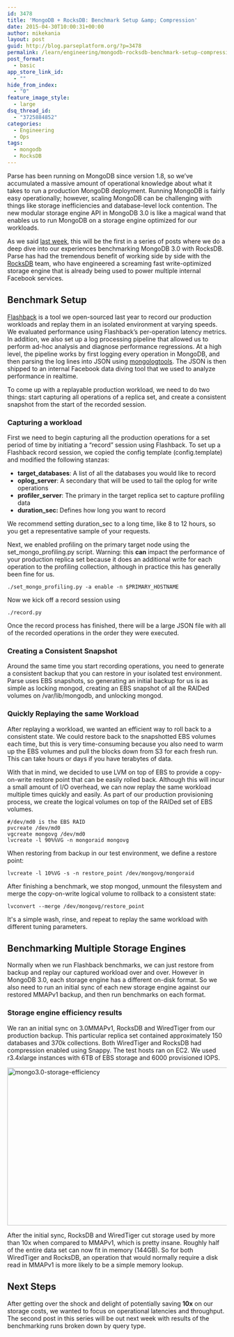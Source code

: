 ```yaml
---
id: 3478
title: 'MongoDB + RocksDB: Benchmark Setup &amp; Compression'
date: 2015-04-30T10:00:31+00:00
author: mikekania
layout: post
guid: http://blog.parseplatform.org/?p=3478
permalink: /learn/engineering/mongodb-rocksdb-benchmark-setup-compression/
post_format:
  - basic
app_store_link_id:
  - ""
hide_from_index:
  - "0"
feature_image_style:
  - large
dsq_thread_id:
  - "3725884852"
categories:
  - Engineering
  - Ops
tags:
  - mongodb
  - RocksDB
---
```

Parse has been running on MongoDB since version 1.8, so we’ve accumulated a massive amount of operational knowledge about what it takes to run a production MongoDB deployment. Running MongoDB is fairly easy operationally; however, scaling MongoDB can be challenging with things like storage inefficiencies and database-level lock contention. The new modular storage engine API in MongoDB 3.0 is like a magical wand that enables us to run MongoDB on a storage engine optimized for our workloads.

As we said [last week](http://blog.parseplatform.org/announcements/mongodb-rocksdb-parse/), this will be the first in a series of posts where we do a deep dive into our experiences benchmarking MongoDB 3.0 with RocksDB. Parse has had the tremendous benefit of working side by side with the [RocksDB](http://rocksdb.org/) team, who have engineered a screaming fast write-optimized storage engine that is already being used to power multiple internal Facebook services.

## Benchmark Setup

[Flashback](https://github.com/ParsePlatform/flashback) is a tool we open-sourced last year to record our production workloads and replay them in an isolated environment at varying speeds. We evaluated performance using Flashback’s per-operation latency metrics. In addition, we also set up a log processing pipeline that allowed us to perform ad-hoc analysis and diagnose performance regressions. At a high level, the pipeline works by first logging every operation in MongoDB, and then parsing the log lines into JSON using [<span style="text-decoration: underline;">mongologtools</span>](https://github.com/tmc/mongologtools). The JSON is then shipped to an internal Facebook data diving tool that we used to analyze performance in realtime.

To come up with a replayable production workload, we need to do two things: start capturing all operations of a replica set, and create a consistent snapshot from the start of the recorded session.

### Capturing a workload

First we need to begin capturing all the production operations for a set period of time by initiating a “record” session using Flashback. To set up a Flashback record session, we copied the config template (config.template) and modified the following stanzas:

<ul class="standard-list">
  <li>
    <b>target_databases</b>: A list of all the databases you would like to record
  </li>
  <li>
    <b>oplog_server</b>: A secondary that will be used to tail the oplog for write operations
  </li>
  <li>
    <b>profiler_server</b>: The primary in the target replica set to capture profiling data
  </li>
  <li>
    <b>duration_sec:<b> </b></b>Defines how long you want to record
  </li>
</ul>

We recommend setting duration_sec to a long time, like 8 to 12 hours, so you get a representative sample of your requests.

Next, we enabled profiling on the primary target node using the set\_mongo\_profiling.py script. Warning: this **can** impact the performance of your production replica set because it does an additional write for each operation to the profiling collection, although in practice this has generally been fine for us.

<pre class="line-numbers"><code class="language-bash">./set_mongo_profiling.py -a enable -n $PRIMARY_HOSTNAME</code></pre>

Now we kick off a record session using

<pre class="line-numbers"><code class="language-bash">./record.py</code></pre>

Once the record process has finished, there will be a large JSON file with all of the recorded operations in the order they were executed.

### Creating a Consistent Snapshot

Around the same time you start recording operations, you need to generate a consistent backup that you can restore in your isolated test environment. Parse uses EBS snapshots, so generating an initial backup for us is as simple as locking mongod, creating an EBS snapshot of all the RAIDed volumes on /var/lib/mongodb, and unlocking mongod.

### Quickly Replaying the same Workload

After replaying a workload, we wanted an efficient way to roll back to a consistent state. We could restore back to the snapshotted EBS volumes each time, but this is very time-consuming because you also need to warm up the EBS volumes and pull the blocks down from S3 for each fresh run. This can take hours or days if you have terabytes of data.

With that in mind, we decided to use LVM on top of EBS to provide a copy-on-write restore point that can be easily rolled back. Although this will incur a small amount of I/O overhead, we can now replay the same workload multiple times quickly and easily. As part of our production provisioning process, we create the logical volumes on top of the RAIDed set of EBS volumes.

<pre class="line-numbers"><code class="language-bash">#/dev/md0 is the EBS RAID
pvcreate /dev/md0
vgcreate mongovg /dev/md0
lvcreate -l 90%%VG -n mongoraid mongovg</code></pre>

When restoring from backup in our test environment, we define a restore point:

<pre class="line-numbers"><code class="language-bash">lvcreate -l 10%VG -s -n restore_point /dev/mongovg/mongoraid</code></pre>

After finishing a benchmark, we stop mongod, unmount the filesystem and merge the copy-on-write logical volume to rollback to a consistent state:

<pre class="line-numbers"><code class="language-bash">lvconvert --merge /dev/mongovg/restore_point</code></pre>

It's a simple wash, rinse, and repeat to replay the same workload with different tuning parameters.

## Benchmarking Multiple Storage Engines

Normally when we run Flashback benchmarks, we can just restore from backup and replay our captured workload over and over. However in MongoDB 3.0, each storage engine has a different on-disk format. So we also need to run an initial sync of each new storage engine against our restored MMAPv1 backup, and then run benchmarks on each format.

### Storage engine efficiency results

We ran an initial sync on 3.0MMAPv1, RocksDB and WiredTiger from our production backup. This particular replica set contained approximately 150 databases and 370k collections. Both WiredTiger and RocksDB had compression enabled using Snappy. The test hosts ran on EC2. We used r3.4xlarge instances with 6TB of EBS storage and 6000 provisioned IOPS.

<img class="aligncenter wp-image-3498 size-content-full" src="{{ site.url }}/assets/wp-content/uploads/2015/04/mongo3.0-storage-efficiency-875x496.png" alt="mongo3.0-storage-efficiency" width="640" height="363" srcset="{{ site.url }}/assets/wp-content/uploads/2015/04/mongo3.0-storage-efficiency-875x496.png 875w, {{ site.url }}/assets/wp-content/uploads/2015/04/mongo3.0-storage-efficiency-300x170.png 300w, {{ site.url }}/assets/wp-content/uploads/2015/04/mongo3.0-storage-efficiency.png 939w" sizes="(max-width: 640px) 100vw, 640px" />

After the initial sync, RocksDB and WiredTiger cut storage used by more than 10x when compared to MMAPv1, which is pretty insane. Roughly half of the entire data set can now fit in memory (144GB). So for both WiredTiger and RocksDB, an operation that would normally require a disk read in MMAPv1 is more likely to be a simple memory lookup.

## Next Steps

After getting over the shock and delight of potentially saving **10x** on our storage costs, we wanted to focus on operational latencies and throughput. The second post in this series will be out next week with results of the benchmarking runs broken down by query type.